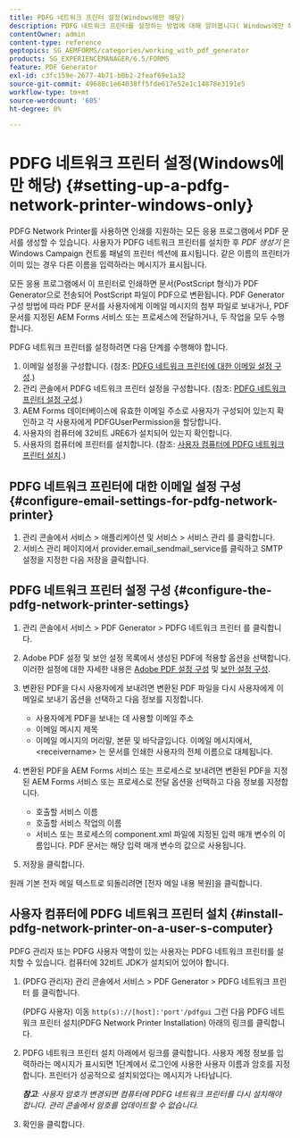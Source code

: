 ```yaml
---
title: PDFG 네트워크 프린터 설정(Windows에만 해당)
description: PDFG 네트워크 프린터를 설정하는 방법에 대해 알아봅니다( Windows에만 해당).
contentOwner: admin
content-type: reference
geptopics: SG_AEMFORMS/categories/working_with_pdf_generator
products: SG_EXPERIENCEMANAGER/6.5/FORMS
feature: PDF Generator
exl-id: c3fc159e-2677-4b71-b0b2-2feaf69e1a32
source-git-commit: 49688c1e64038ff5fde617e52e1c14878e3191e5
workflow-type: tm+mt
source-wordcount: '605'
ht-degree: 0%

---
```


# PDFG 네트워크 프린터 설정(Windows에만 해당) {#setting-up-a-pdfg-network-printer-windows-only}

PDFG Network Printer를 사용하면 인쇄를 지원하는 모든 응용 프로그램에서 PDF 문서를 생성할 수 있습니다. 사용자가 PDFG 네트워크 프린터를 설치한 후 *PDF 생성기* 은 Windows Campaign 컨트롤 패널의 프린터 섹션에 표시됩니다. 같은 이름의 프린터가 이미 있는 경우 다른 이름을 입력하라는 메시지가 표시됩니다.

모든 응용 프로그램에서 이 프린터로 인쇄하면 문서(PostScript 형식)가 PDF Generator으로 전송되어 PostScript 파일이 PDF으로 변환됩니다. PDF Generator 구성 방법에 따라 PDF 문서를 사용자에게 이메일 메시지의 첨부 파일로 보내거나, PDF 문서를 지정된 AEM Forms 서비스 또는 프로세스에 전달하거나, 두 작업을 모두 수행합니다.

PDFG 네트워크 프린터를 설정하려면 다음 단계를 수행해야 합니다.

1. 이메일 설정을 구성합니다. (참조: [PDFG 네트워크 프린터에 대한 이메일 설정 구성](setting-pdfg-network-printer-windows.md#configure-email-settings-for-pdfg-network-printer).)
1. 관리 콘솔에서 PDFG 네트워크 프린터 설정을 구성합니다. (참조: [PDFG 네트워크 프린터 설정 구성](setting-pdfg-network-printer-windows.md#configure-the-pdfg-network-printer-settings).)
1. AEM Forms 데이터베이스에 유효한 이메일 주소로 사용자가 구성되어 있는지 확인하고 각 사용자에게 PDFGUserPermission을 할당합니다. <!-- Fix broken link See Setting up and organizing users -->
1. 사용자의 컴퓨터에 32비트 JRE6가 설치되어 있는지 확인합니다.
1. 사용자의 컴퓨터에 프린터를 설치합니다. (참조: [사용자 컴퓨터에 PDFG 네트워크 프린터 설치](setting-pdfg-network-printer-windows.md#install-pdfg-network-printer-on-a-user-s-computer).)

## PDFG 네트워크 프린터에 대한 이메일 설정 구성 {#configure-email-settings-for-pdfg-network-printer}

1. 관리 콘솔에서 서비스 > 애플리케이션 및 서비스 > 서비스 관리 를 클릭합니다.
1. 서비스 관리 페이지에서 provider.email_sendmail_service를 클릭하고 SMTP 설정을 지정한 다음 저장을 클릭합니다.

## PDFG 네트워크 프린터 설정 구성 {#configure-the-pdfg-network-printer-settings}

1. 관리 콘솔에서 서비스 > PDF Generator > PDFG 네트워크 프린터 를 클릭합니다.
1. Adobe PDF 설정 및 보안 설정 목록에서 생성된 PDF에 적용할 옵션을 선택합니다. 이러한 설정에 대한 자세한 내용은 [Adobe PDF 설정 구성](/help/forms/using/admin-help/configuring-pdf-settings.md#configuring-adobe-pdf-settings) 및 [보안 설정 구성](/help/forms/using/admin-help/configuring-security-settings.md#configuring-security-settings).
1. 변환된 PDF을 다시 사용자에게 보내려면 변환된 PDF 파일을 다시 사용자에게 이메일로 보내기 옵션을 선택하고 다음 정보를 지정합니다.

   * 사용자에게 PDF을 보내는 데 사용할 이메일 주소
   * 이메일 메시지 제목
   * 이메일 메시지의 머리말, 본문 및 바닥글입니다. 이메일 메시지에서, &lt;receivername> 는 문서를 인쇄한 사용자의 전체 이름으로 대체됩니다.

1. 변환된 PDF을 AEM Forms 서비스 또는 프로세스로 보내려면 변환된 PDF을 지정된 AEM Forms 서비스 또는 프로세스로 전달 옵션을 선택하고 다음 정보를 지정합니다.

   * 호출할 서비스 이름
   * 호출할 서비스 작업의 이름
   * 서비스 또는 프로세스의 component.xml 파일에 지정된 입력 매개 변수의 이름입니다. PDF 문서는 해당 입력 매개 변수의 값으로 사용됩니다.

1. 저장을 클릭합니다.

원래 기본 전자 메일 텍스트로 되돌리려면 [전자 메일 내용 복원]을 클릭합니다.

## 사용자 컴퓨터에 PDFG 네트워크 프린터 설치 {#install-pdfg-network-printer-on-a-user-s-computer}

PDFG 관리자 또는 PDFG 사용자 역할이 있는 사용자는 PDFG 네트워크 프린터를 설치할 수 있습니다. 컴퓨터에 32비트 JDK가 설치되어 있어야 합니다.

1. (PDFG 관리자) 관리 콘솔에서 서비스 > PDF Generator > PDFG 네트워크 프린터 를 클릭합니다.

   (PDFG 사용자) 이동 `http(s)://[host]:'port'/pdfgui` 그런 다음 PDFG 네트워크 프린터 설치(PDFG Network Printer Installation) 아래의 링크를 클릭합니다.

1. PDFG 네트워크 프린터 설치 아래에서 링크를 클릭합니다. 사용자 계정 정보를 입력하라는 메시지가 표시되면 1단계에서 로그인에 사용한 사용자 이름과 암호를 지정합니다. 프린터가 성공적으로 설치되었다는 메시지가 나타납니다.

   ***참고&#x200B;**: 사용자 암호가 변경되면 컴퓨터에 PDFG 네트워크 프린터를 다시 설치해야 합니다. 관리 콘솔에서 암호를 업데이트할 수 없습니다.*

1. 확인을 클릭합니다.
